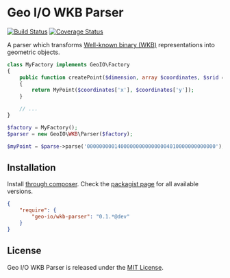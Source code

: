 Geo I/O WKB Parser
==================

[![Build Status](https://travis-ci.org/geo-io/wkb-parser.png?branch=master)](https://travis-ci.org/geo-io/wkb-parser)
[![Coverage Status](https://img.shields.io/coveralls/geo-io/wkb-parser.svg)](https://coveralls.io/r/geo-io/wkb-parser)

A parser which transforms
[Well-known binary (WKB)](http://en.wikipedia.org/wiki/Well-known_text#Well-known_binary)
representations into geometric objects.

```php
class MyFactory implements GeoIO\Factory
{
    public function createPoint($dimension, array $coordinates, $srid = null)
    {
        return MyPoint($coordinates['x'], $coordinates['y']);
    }

    // ...
}

$factory = MyFactory();
$parser = new GeoIO\WKB\Parser($factory);

$myPoint = $parse->parse('000000000140000000000000004010000000000000'); // POINT(2.0 4.0)
```

Installation
------------

Install [through composer](http://getcomposer.org). Check the
[packagist page](https://packagist.org/packages/geo-io/wkb-parser) for all
available versions.

```json
{
    "require": {
        "geo-io/wkb-parser": "0.1.*@dev"
    }
}
```

License
-------

Geo I/O WKB Parser is released under the [MIT License](LICENSE).
